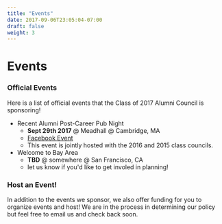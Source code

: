 ```yaml
---
title: "Events"
date: 2017-09-06T23:05:04-07:00
draft: false
weight: 3
---
```


# Events

### Official Events

Here is a list of official events that the Class of 2017 Alumni Council is sponsoring!

- Recent Alumni Post-Career Pub Night
  - **Sept 29th 2017** @ Meadhall @ Cambridge, MA
  - [Facebook Event](https://www.facebook.com/events/194211427781523)
  - This event is jointly hosted with the 2016 and 2015 class councils. 
- Welcome to Bay Area 
  - **TBD** @ somewhere @ San Francisco, CA
  - let us know if you'd like to get involed in planning!

### Host an Event!

In addition to the events we sponsor, we also offer funding for you to organize events and host! We are in the process in determining our policy but feel free to email us and check back soon. 
<!-- Here are some of the terms:  -->

<!-- [TODO determine policy] -->

